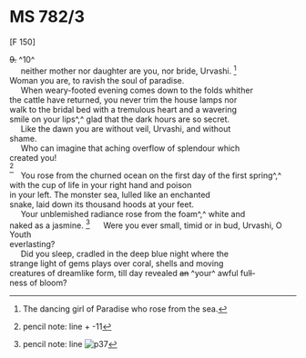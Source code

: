 # MS 782/3

[F 150]

~~9.~~ ^10^ \
&nbsp;&nbsp;&nbsp;&nbsp;&nbsp;neither mother nor daughter are you, nor bride, Urvashi. [^1] \
Woman you are, to ravish the soul of paradise. \
&nbsp;&nbsp;&nbsp;&nbsp;&nbsp;When weary-footed evening comes down to the folds whither \
the cattle have returned, you never trim the house lamps nor \
walk to the bridal bed with a tremulous heart and a wavering \
smile on your lips^,^ glad that the dark hours are so secret. \
&nbsp;&nbsp;&nbsp;&nbsp;&nbsp;Like the dawn you are without veil, Urvashi, and without \
shame. \
&nbsp;&nbsp;&nbsp;&nbsp;&nbsp;Who can imagine that aching overflow of splendour which \
created you! \
[^2] \
&nbsp;&nbsp;&nbsp;&nbsp;&nbsp;You rose from the churned ocean on the first day of the first
spring^,^ with the cup of life in your right hand and poison \
in your left. The monster sea, lulled like an enchanted \
snake, laid down its thousand hoods at your feet. \
&nbsp;&nbsp;&nbsp;&nbsp;&nbsp;Your unblemished radiance rose from the foam^,^ white and \
naked as a jasmine. 
[^3]
&nbsp;&nbsp;&nbsp;&nbsp;&nbsp;Were you ever small, timid or in bud, Urvashi, O Youth \
everlasting? \
&nbsp;&nbsp;&nbsp;&nbsp;&nbsp;Did you sleep, cradled in the deep blue night where the \
strange light of gems plays over coral, shells and moving \
creatures of dreamlike form, till day revealed ~~an~~ ^your^ awful ful~~l~~- \
ness of bloom? 
[^1]: The dancing girl of Paradise who rose from the sea.
[^2]: pencil note: line + -11 
[^3]: pencil note: line
![p37](MS782_3-037.jpg)
